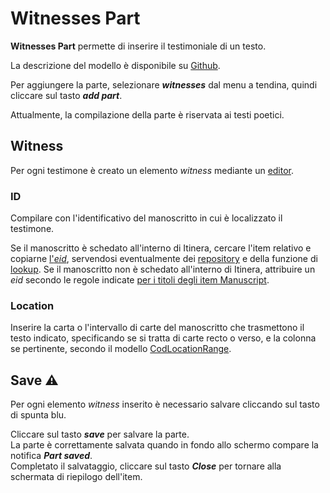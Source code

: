 # Witnesses Part

**Witnesses Part** permette di inserire il testimoniale di un testo.   

La descrizione del modello è disponibile su [Github](https://github.com/vedph/cadmus-itinera#witnessespart).  

Per aggiungere la parte, selezionare _**witnesses**_ dal menu a tendina, quindi cliccare sul tasto _**add part**_.  

Attualmente, la compilazione della parte è riservata ai testi poetici.  

## Witness
Per ogni testimone è creato un elemento _witness_ mediante un [editor](Editor_Brick.md).

### ID
Compilare con l'identificativo del manoscritto in cui è localizzato il testimone.  

Se il manoscritto è schedato all'interno di Itinera, cercare l'item relativo e copiarne [l'_eid_](identifiers.md), servendosi eventualmente dei [repository](repository.md) e della funzione di [lookup](lookup.md). 
Se il manoscritto non è schedato all'interno di Itinera, attribuire un _eid_ secondo le regole indicate [per i titoli degli item Manuscript](Item_Manuscript_Metadata.md).  


### Location
Inserire la carta o l'intervallo di carte del manoscritto che trasmettono il testo indicato, specificando se si tratta di carte recto o verso, e la colonna se pertinente, secondo il modello [CodLocationRange](Cod_Location_Brick).  

## Save ⚠️ 

Per ogni elemento _witness_ inserito è necessario salvare cliccando sul tasto di spunta blu.

Cliccare sul tasto **_save_** per salvare la parte.  
La parte è correttamente salvata quando in fondo allo schermo compare la notifica **_Part saved_**.  
Completato il salvataggio, cliccare sul tasto **_Close_** per tornare alla schermata di riepilogo dell'item.
